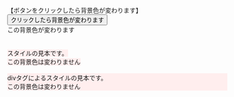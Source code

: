 <html>
<head>
<meta http-equiv="Content-Type" content="text/html; charset=UTF-8">
<title>
教材２ー４
</title>

<script type="text/javascript">

function haikeiKawaru(){
	var span = document.getElementById("target");
	span.style.backgroundColor = "#ffeeee";
}

</script>
</head>
<body>
【ボタンをクリックしたら背景色が変わります】<br>
<input type="button" value="クリックしたら背景色が変わります" onclick="haikeiKawaru()"><br>
<span id="target">この背景色が変わります</span><br>
<br><br>
<span id="mihon" style="background-color:#ffeeee">
スタイルの見本です。<br>
この背景色は変わりません
</span>
<br><br>
<div id="mihondiv" style="background-color:#ffeeee">
divタグによるスタイルの見本です。<br>
この背景色は変わりません
</div>
</body>
</html>





